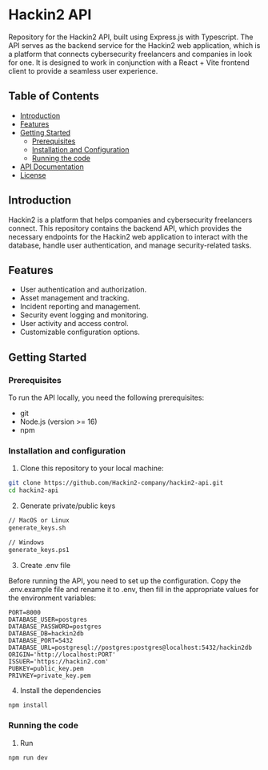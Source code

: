 # Hackin2 API

Repository for the Hackin2 API, built using Express.js with Typescript. The API serves as the backend service for the Hackin2 web application, which is a platform that connects cybersecurity freelancers and companies in look for one. It is designed to work in conjunction with a React + Vite frontend client to provide a seamless user experience.

## Table of Contents

- [Introduction](#introduction)
- [Features](#features)
- [Getting Started](#getting-started)
  - [Prerequisites](#prerequisites)
  - [Installation and Configuration](#installation-and-configuration)
  - [Running the code](#running-the-code)
- [API Documentation](#api-documentation)
- [License](#license)

## Introduction

Hackin2 is a platform that helps companies and cybersecurity freelancers connect. This repository contains the backend API, which provides the necessary endpoints for the Hackin2 web application to interact with the database, handle user authentication, and manage security-related tasks.

## Features

- User authentication and authorization.
- Asset management and tracking.
- Incident reporting and management.
- Security event logging and monitoring.
- User activity and access control.
- Customizable configuration options.

## Getting Started

### Prerequisites

To run the API locally, you need the following prerequisites:

- git
- Node.js (version >= 16)
- npm

### Installation and configuration

1. Clone this repository to your local machine:

```bash
git clone https://github.com/Hackin2-company/hackin2-api.git
cd hackin2-api
```

2. Generate private/public keys

```bash
// MacOS or Linux
generate_keys.sh

// Windows
generate_keys.ps1
```

3. Create .env file

Before running the API, you need to set up the configuration.
Copy the .env.example file and rename it to .env, then fill in the appropriate values for the environment variables:

```
PORT=8000
DATABASE_USER=postgres
DATABASE_PASSWORD=postgres
DATABASE_DB=hackin2db
DATABASE_PORT=5432
DATABASE_URL=postgresql://postgres:postgres@localhost:5432/hackin2db
ORIGIN='http://localhost:PORT'
ISSUER='https://hackin2.com'
PUBKEY=public_key.pem
PRIVKEY=private_key.pem
```

4. Install the dependencies

```bash
npm install
```

### Running the code

1. Run
 ```bash
npm run dev
```
